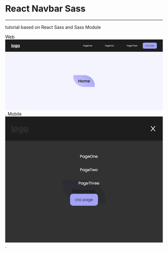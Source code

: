 # React Navbar Sass

---

tutorial based on React Sass and Sass Module 

Web![Web](./public/screencapture-localhost-3000-2021-09-08-07_36_16.png).
Mobile![Web](./public/screencapture-localhost-3000-2021-09-08-07_37_05.png).
